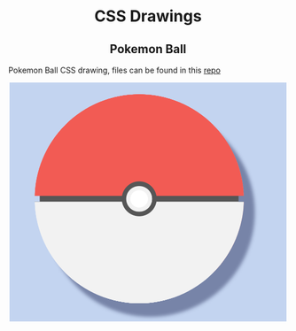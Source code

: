 <h1 align="center">CSS Drawings</h1>

<h2 align="center">Pokemon Ball</h2>

Pokemon Ball CSS drawing, files can be found in this [repo](Pokemon)

<p align="center"><img src="./Pokemon/PokemonScreenshot.png" width=500></p>

